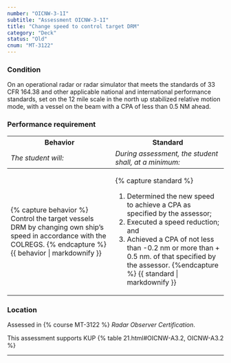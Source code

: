```yaml
---
number: "OICNW-3-1I"
subtitle: "Assessment OICNW-3-1I"
title: "Change speed to control target DRM"
category: "Deck"
status: "Old"
cnum: "MT-3122"
---
```

### Condition

On an operational radar or radar simulator that meets the standards of 33 CFR 164.38 and other applicable national and international performance standards, set on the 12 mile scale in the north up stabilized relative motion mode, with a vessel on the beam with a CPA of less than 0.5 NM ahead.

### Performance requirement 

<table width='100%' class='Guidelines'>
 <thead>
 <tr>
     <th class='thirty'>Behavior</th>
     <th class='seventy'>Standard</th>
 </tr>
 <tr>
     <td><em>The student will:</em></td>
     <td><em>During assessment, the student shall, at a minimum:</em></td>
 </tr>
 </thead>
 <tbody>
 

<tr><td>

{% capture behavior %}
Control the target vessels DRM by changing own ship’s speed in accordance with the COLREGS.
{% endcapture %}
{{ behavior | markdownify }}

</td><td>

{% capture standard %}
1. Determined the new speed to achieve a CPA as specified by the assessor;
2. Executed a speed reduction; and
3. Achieved a CPA of not less than -0.2 nm or more than + 0.5 nm. of that specified by the assessor.
{%endcapture %}
{{ standard | markdownify }}

</td></tr>



 </tbody>
 </table>

### Location

Assessed in  {% course  MT-3122 %}  *Radar Observer Certification*.

This assessment supports KUP {% table 21.html#OICNW-A3.2, OICNW-A3.2 %}

***

